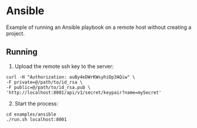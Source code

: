 # Ansible

Example of running an Ansible playbook on a remote host without creating a project.

## Running

1. Upload the remote ssh key to the server:
```
curl -H "Authorization: auBy4eDWrKWsyhiDp3AQiw" \
-F private=@/path/to/id_rsa \
-F public=@/path/to/id_rsa.pub \
'http://localhost:8001/api/v1/secret/keypair?name=mySecret'
```

2. Start the process:

```
cd examples/ansible
./run.sh localhost:8001
```
